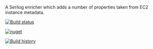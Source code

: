 A Serilog enricher which adds a number of properties taken from EC2 instance metadata.

[![Build status](https://ci.appveyor.com/api/projects/status/kg0f6a4uqdy689p1?svg=true)](https://ci.appveyor.com/project/mleyb/serilog-enrichers-ec2)

[![nuget](https://img.shields.io/nuget/v/Serilog.Enrichers.EC2.svg)](https://www.nuget.org/packages/Serilog.Enrichers.EC2/)

[![Build history](https://buildstats.info/appveyor/chart/mleyb/serilog-enrichers-ec2)](https://ci.appveyor.com/project/mleyb/serilog-enrichers-ec2/history)
